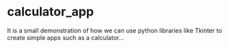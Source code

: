 # calculator_app
It is a small demonstration of how we can use python libraries like Tkinter to create simple apps such as  a calculator...

